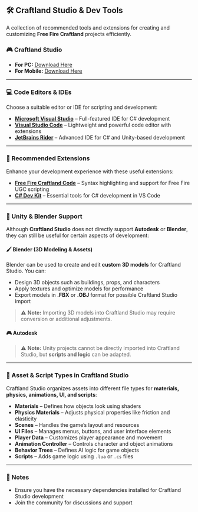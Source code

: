 ## 🛠️ Craftland Studio & Dev Tools  

A collection of recommended tools and extensions for creating and customizing **Free Fire Craftland** projects efficiently.  

### 🎮 Craftland Studio  

- **For PC:** [Download Here](https://dl-cdn.craftlandstudio.com/live/public_stable/CraftlandStudio_1.13.3718928.exe)
- **For Mobile:** [Download Here](https://play.google.com/store/apps/details?id=com.dts.freefiremax)

---

### 💻 Code Editors & IDEs  

Choose a suitable editor or IDE for scripting and development:  

- **[Microsoft Visual Studio](https://visualstudio.microsoft.com/)** – Full-featured IDE for C# development  
- **[Visual Studio Code](https://code.visualstudio.com/)** – Lightweight and powerful code editor with extensions  
- **[JetBrains Rider](https://www.jetbrains.com/rider/)** – Advanced IDE for C# and Unity-based development  

---

### 🔌 Recommended Extensions  

Enhance your development experience with these useful extensions:  

- **[Free Fire Craftland Code](https://marketplace.visualstudio.com/items?itemName=craftLandstudio.ffugclanguage)** – Syntax highlighting and support for Free Fire UGC scripting  
- **[C# Dev Kit](https://marketplace.visualstudio.com/items?itemName=ms-dotnettools.csdevkit)** – Essential tools for C# development in VS Code  

---

### 🎨 Unity & Blender Support  

Although **Craftland Studio** does not directly support **Autodesk** or **Blender**, they can still be useful for certain aspects of development:  

#### 🖌 **Blender (3D Modeling & Assets)**
Blender can be used to create and edit **custom 3D models** for Craftland Studio. You can:  
- Design 3D objects such as buildings, props, and characters  
- Apply textures and optimize models for performance  
- Export models in **.FBX** or **.OBJ** format for possible Craftland Studio import  

> ⚠ **Note:** Importing 3D models into Craftland Studio may require conversion or additional adjustments.  

#### 🎮 **Autodesk**

> ⚠ **Note:** Unity projects cannot be directly imported into Craftland Studio, but **scripts and logic** can be adapted.  

---

### 📂 Asset & Script Types in Craftland Studio  

Craftland Studio organizes assets into different file types for **materials, physics, animations, UI, and scripts**:  

- **Materials** – Defines how objects look using shaders  
- **Physics Materials** – Adjusts physical properties like friction and elasticity  
- **Scenes** – Handles the game’s layout and resources  
- **UI Files** – Manages menus, buttons, and user interface elements  
- **Player Data** – Customizes player appearance and movement  
- **Animation Controller** – Controls character and object animations  
- **Behavior Trees** – Defines AI logic for game objects  
- **Scripts** – Adds game logic using `.lua` or `.cs` files  

---

### 📌 Notes  

- Ensure you have the necessary dependencies installed for Craftland Studio development  
- Join the community for discussions and support  